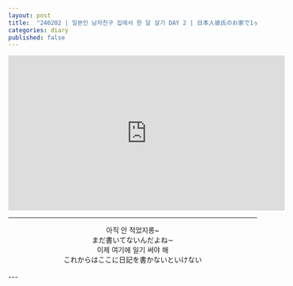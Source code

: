 ```yaml
---
layout: post
title:  "240202 | 일본인 남자친구 집에서 한 달 살기 DAY 2 | 日本人彼氏のお家で1ヶ月間お泊まり DAY 2"
categories: diary
published: false
---
```

<center><iframe width="560" height="315" src="https://www.youtube-nocookie.com/embed/OGrGg8TvEjU?si=r5RnLcxOxcq0oRoX" title="YouTube video player" frameborder="0" allow="accelerometer; autoplay; clipboard-write; encrypted-media; gyroscope; picture-in-picture; web-share" referrerpolicy="strict-origin-when-cross-origin" allowfullscreen></iframe></center>

***
<center>
아직 안 적었지롱~<br/>
まだ書いてないんだよね∼<br/>
이제 여기에 일기 써야 해<br/>
これからはここに日記を書かないといけない<br/><br/>
</center>
---